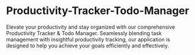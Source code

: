 # Productivity-Tracker-Todo-Manager
Elevate your productivity and stay organized with our comprehensive Productivity Tracker &amp; Todo Manager. Seamlessly blending task management with insightful productivity tracking, our application is designed to help you achieve your goals efficiently and effectively.

